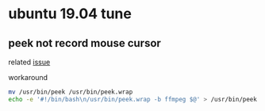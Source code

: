# ubuntu 19.04 tune

## peek not record mouse cursor

related [issue](https://github.com/phw/peek/issues/430)

workaround

```sh
mv /usr/bin/peek /usr/bin/peek.wrap
echo -e '#!/bin/bash\n/usr/bin/peek.wrap -b ffmpeg $@' > /usr/bin/peek && chmod +x peek
```
